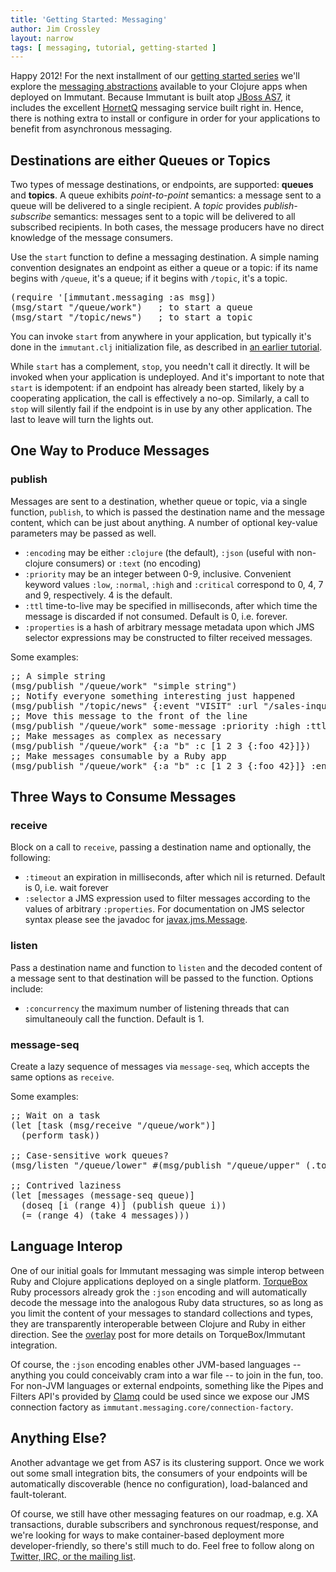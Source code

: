 ```yaml
---
title: 'Getting Started: Messaging'
author: Jim Crossley
layout: narrow
tags: [ messaging, tutorial, getting-started ]
---
```


Happy 2012! For the next installment of our
[getting started series][getting-started] we'll explore the
[messaging abstractions][immutant.messaging] available to your Clojure
apps when deployed on Immutant. Because Immutant is built atop
[JBoss AS7][as7], it includes the excellent [HornetQ] messaging
service built right in. Hence, there is nothing extra to install or
configure in order for your applications to benefit from asynchronous
messaging.

## Destinations are either Queues or Topics

Two types of message destinations, or endpoints, are supported:
**queues** and **topics**. A queue exhibits *point-to-point*
semantics: a message sent to a queue will be delivered to a single
recipient. A *topic* provides *publish-subscribe* semantics: messages
sent to a topic will be delivered to all subscribed recipients. In
both cases, the message producers have no direct knowledge of the
message consumers.

Use the `start` function to define a messaging destination. A simple
naming convention designates an endpoint as either a queue or a topic:
if its name begins with `/queue`, it's a queue; if it begins with
`/topic`, it's a topic.

<pre class="syntax clojure">(require '[immutant.messaging :as msg])
(msg/start "/queue/work")   ; to start a queue
(msg/start "/topic/news")   ; to start a topic
</pre>

You can invoke `start` from anywhere in your application, but
typically it's done in the `immutant.clj` initialization file, as
described in [an earlier tutorial][deploying].

While `start` has a complement, `stop`, you needn't call it
directly. It will be invoked when your application is undeployed. And
it's important to note that `start` is idempotent: if an endpoint has
already been started, likely by a cooperating application, the call is
effectively a no-op. Similarly, a call to `stop` will silently fail if
the endpoint is in use by any other application. The last to leave
will turn the lights out.

## One Way to Produce Messages

### publish

Messages are sent to a destination, whether queue or topic, via a
single function, `publish`, to which is passed the destination name
and the message content, which can be just about anything.  A number
of optional key-value parameters may be passed as well.

* `:encoding` may be either `:clojure` (the default), `:json` (useful
  with non-clojure consumers) or `:text` (no encoding)
* `:priority` may be an integer between 0-9, inclusive. Convenient
  keyword values `:low`, `:normal`, `:high` and `:critical` correspond
  to 0, 4, 7 and 9, respectively. 4 is the default.
* `:ttl` time-to-live may be specified in milliseconds, after which
  time the message is discarded if not consumed. Default is 0,
  i.e. forever.
* `:properties` is a hash of arbitrary message metadata upon which JMS
  selector expressions may be constructed to filter received messages.

Some examples:

<pre class="syntax clojure">;; A simple string
(msg/publish "/queue/work" "simple string")
;; Notify everyone something interesting just happened
(msg/publish "/topic/news" {:event "VISIT" :url "/sales-inquiry"})
;; Move this message to the front of the line
(msg/publish "/queue/work" some-message :priority :high :ttl 1000)
;; Make messages as complex as necessary
(msg/publish "/queue/work" {:a "b" :c [1 2 3 {:foo 42}]})
;; Make messages consumable by a Ruby app
(msg/publish "/queue/work" {:a "b" :c [1 2 3 {:foo 42}]} :encoding :json)
</pre>
    
## Three Ways to Consume Messages

### receive

Block on a call to `receive`, passing a destination name and
optionally, the following:

* `:timeout` an expiration in milliseconds, after which nil is
  returned. Default is 0, i.e. wait forever
* `:selector` a JMS expression used to filter messages according
  to the values of arbitrary `:properties`. For documentation on
  JMS selector syntax please see the javadoc for
  [javax.jms.Message].

### listen

Pass a destination name and function to `listen` and the decoded
content of a message sent to that destination will be passed to the
function. Options include:

* `:concurrency` the maximum number of listening threads that can
  simultaneouly call the function. Default is 1.

### message-seq

Create a lazy sequence of messages via `message-seq`, which accepts
the same options as `receive`.

Some examples:

<pre class="syntax clojure">;; Wait on a task
(let [task (msg/receive "/queue/work")]
  (perform task))

;; Case-sensitive work queues?
(msg/listen "/queue/lower" #(msg/publish "/queue/upper" (.toUpperCase %)))

;; Contrived laziness
(let [messages (message-seq queue)]
  (doseq [i (range 4)] (publish queue i))
  (= (range 4) (take 4 messages)))
</pre>

## Language Interop

One of our initial goals for Immutant messaging was simple interop
between Ruby and Clojure applications deployed on a single
platform. [TorqueBox] Ruby processors already grok the `:json`
encoding and will automatically decode the message into the analogous
Ruby data structures, so as long as you limit the content of your
messages to standard collections and types, they are transparently
interoperable between Clojure and Ruby in either direction. See the
[overlay] post for more details on TorqueBox/Immutant integration.

Of course, the `:json` encoding enables other JVM-based languages --
anything you could conceivably cram into a war file -- to join in the
fun, too. For non-JVM languages or external endpoints, something like
the Pipes and Filters API's provided by [Clamq] could be used since
we expose our JMS connection factory as
`immutant.messaging.core/connection-factory`.

## Anything Else?

Another advantage we get from AS7 is its clustering support. Once we
work out some small integration bits, the consumers of your endpoints
will be automatically discoverable (hence no configuration),
load-balanced and fault-tolerant.

Of course, we still have other messaging features on our roadmap,
e.g. XA transactions, durable subscribers and synchronous
request/response, and we're looking for ways to make container-based
deployment more developer-friendly, so there's still much to do. Feel
free to follow along on
[Twitter, IRC, or the mailing list][community].


[TorqueBox]: http://torquebox.org/
[immutant.messaging]: https://github.com/immutant/immutant/blob/master/modules/messaging/src/main/clojure/immutant/messaging.clj
[deploying]: /news/2011/11/08/deploying-an-application/
[overlay]: /news/2011/12/21/overlay/
[HornetQ]: http://hornetq.org
[javax.jms.Message]: http://java.sun.com/javaee/5/docs/api/javax/jms/Message.html
[community]: http://immutant.org/community/
[Clamq]: https://github.com/sbtourist/clamq
[as7]: http://www.jboss.org/jbossas
[getting-started]: /news/tags/getting-started/
